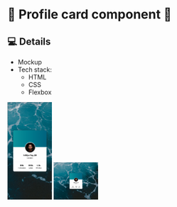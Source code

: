 # 🎨 Profile card component 🎨

## 💻 Details
- Mockup 
- Tech stack: 
    - HTML 
    - CSS 
    - Flexbox 

<p float="left">
  <img src="./images/mobile1.png" width="100" />
  <img src="./images/desktop1.png" width="100" /> 
</p>
